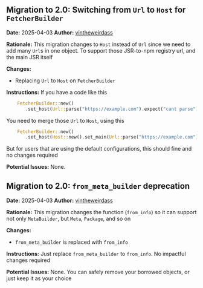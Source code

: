 ## Migration to 2.0: Switching from `Url` to `Host` for `FetcherBuilder`

**Date:** 2025-04-03
**Author:** [vintheweirdass](https://github.com/vintheweirdass)

**Rationale:**
This migration changes to `Host` instead of `Url` since we need to add many `Url`s in one object. To support those JSR-to-npm registry url, and the main JSR itself

**Changes:**
* Replacing `Url` to `Host` on `FetcherBuilder`

**Instructions:**
If you have a code like this

```rust
    FetcherBuilder::new()
       .set_host(Url::parse("https://example.com").expect("cant parse"))
```

You need to merge those `Url` to `Host`, using this

```rust
    FetcherBuilder::new()
       .set_host(Host::new().set_main(Url::parse("https://example.com").expect("cant parse")))
```

But for users that are using the default configurations, this should fine and no changes required

**Potential Issues:**
None.

## Migration to 2.0: `from_meta_builder` deprecation

**Date:** 2025-04-03
**Author:** [vintheweirdass](https://github.com/vintheweirdass)

**Rationale:**
This migration changes the function (`from_info`) so it can support not only `MetaBuilder`, but `Meta`, `Package`, and so on

**Changes:**
* `from_meta_builder` is replaced with `from_info`

**Instructions:**
Just replace `from_meta_builder` to `from_info`. No impactful changes required

**Potential Issues:**
None. You can safely remove your borrowed objects, or just keep it as your choice